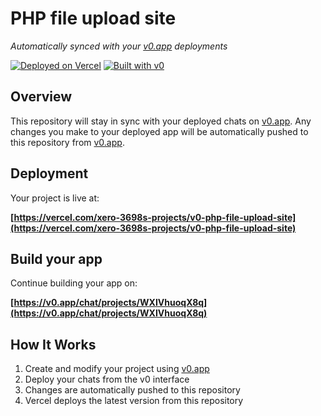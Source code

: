 # PHP file upload site

*Automatically synced with your [v0.app](https://v0.app) deployments*

[![Deployed on Vercel](https://img.shields.io/badge/Deployed%20on-Vercel-black?style=for-the-badge&logo=vercel)](https://vercel.com/xero-3698s-projects/v0-php-file-upload-site)
[![Built with v0](https://img.shields.io/badge/Built%20with-v0.app-black?style=for-the-badge)](https://v0.app/chat/projects/WXIVhuoqX8q)

## Overview

This repository will stay in sync with your deployed chats on [v0.app](https://v0.app).
Any changes you make to your deployed app will be automatically pushed to this repository from [v0.app](https://v0.app).

## Deployment

Your project is live at:

**[https://vercel.com/xero-3698s-projects/v0-php-file-upload-site](https://vercel.com/xero-3698s-projects/v0-php-file-upload-site)**

## Build your app

Continue building your app on:

**[https://v0.app/chat/projects/WXIVhuoqX8q](https://v0.app/chat/projects/WXIVhuoqX8q)**

## How It Works

1. Create and modify your project using [v0.app](https://v0.app)
2. Deploy your chats from the v0 interface
3. Changes are automatically pushed to this repository
4. Vercel deploys the latest version from this repository
